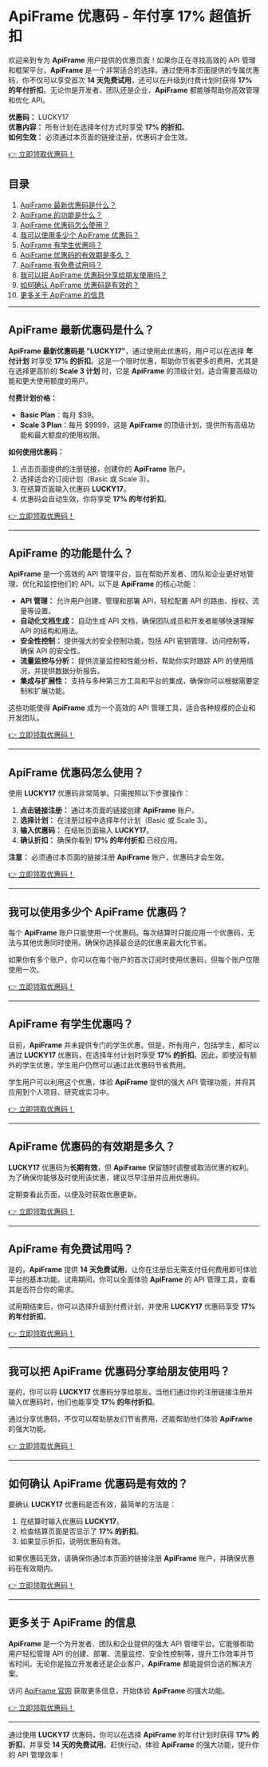 # ApiFrame 优惠码 - 年付享 17% 超值折扣

欢迎来到专为 **ApiFrame** 用户提供的优惠页面！如果你正在寻找高效的 API 管理和框架平台，**ApiFrame** 是一个非常适合的选择。通过使用本页面提供的专属优惠码，你不仅可以享受首次 **14 天免费试用**，还可以在升级到付费计划时获得 **17% 的年付折扣**。无论你是开发者、团队还是企业，**ApiFrame** 都能够帮助你高效管理和优化 API。

**优惠码：** LUCKY17  
**优惠内容：** 所有计划在选择年付方式时享受 **17% 的折扣**。  
**如何生效：** 必须通过本页面的链接注册，优惠码才会生效。

[👉 立即领取优惠码！](https://bit.ly/3QReCBG)

## 目录
1. [ApiFrame 最新优惠码是什么？](#apiframe-最新优惠码是什么)
2. [ApiFrame 的功能是什么？](#apiframe-的功能是什么)
3. [ApiFrame 优惠码怎么使用？](#apiframe-优惠码怎么使用)
4. [我可以使用多少个 ApiFrame 优惠码？](#我可以使用多少个-apiframe-优惠码)
5. [ApiFrame 有学生优惠吗？](#apiframe-有学生优惠吗)
6. [ApiFrame 优惠码的有效期是多久？](#apiframe-优惠码的有效期是多久)
7. [ApiFrame 有免费试用吗？](#apiframe-有免费试用吗)
8. [我可以把 ApiFrame 优惠码分享给朋友使用吗？](#我可以把-apiframe-优惠码分享给朋友使用吗)
9. [如何确认 ApiFrame 优惠码是有效的？](#如何确认-apiframe-优惠码是有效的)
10. [更多关于 ApiFrame 的信息](#更多关于-apiframe-的信息)

---

## ApiFrame 最新优惠码是什么？

**ApiFrame 最新优惠码是 "LUCKY17"**，通过使用此优惠码，用户可以在选择 **年付计划** 时享受 **17% 的折扣**。这是一个限时优惠，帮助你节省更多的费用，尤其是在选择更高阶的 **Scale 3 计划** 时，它是 **ApiFrame** 的顶级计划，适合需要高级功能和更大使用额度的用户。

**付费计划价格：**
- **Basic Plan**：每月 $39。
- **Scale 3 Plan**：每月 $9999，这是 **ApiFrame** 的顶级计划，提供所有高级功能和最大额度的使用权限。

**如何使用优惠码：**
1. 点击页面提供的注册链接，创建你的 **ApiFrame** 账户。
2. 选择适合的订阅计划（Basic 或 Scale 3）。
3. 在结算页面输入优惠码 **LUCKY17**。
4. 优惠码会自动生效，你将享受 **17% 的年付折扣**。

[👉 立即领取优惠码！](https://bit.ly/3QReCBG)

---

## ApiFrame 的功能是什么？

**ApiFrame** 是一个高效的 API 管理平台，旨在帮助开发者、团队和企业更好地管理、优化和监控他们的 API。以下是 **ApiFrame** 的核心功能：

- **API 管理：** 允许用户创建、管理和部署 API，轻松配置 API 的路由、授权、流量等设置。
- **自动化文档生成：** 自动生成 API 文档，确保团队成员和开发者能够快速理解 API 的结构和用法。
- **安全性控制：** 提供强大的安全控制功能，包括 API 密钥管理、访问控制等，确保 API 的安全性。
- **流量监控与分析：** 提供流量监控和性能分析，帮助你实时跟踪 API 的使用情况，并提供数据分析报告。
- **集成与扩展性：** 支持与多种第三方工具和平台的集成，确保你可以根据需要定制和扩展功能。

这些功能使得 **ApiFrame** 成为一个高效的 API 管理工具，适合各种规模的企业和开发团队。

[👉 立即领取优惠码！](https://bit.ly/3QReCBG)

---

## ApiFrame 优惠码怎么使用？

使用 **LUCKY17** 优惠码非常简单。只需按照以下步骤操作：

1. **点击链接注册：** 通过本页面的链接创建 **ApiFrame** 账户。
2. **选择计划：** 在注册过程中选择年付计划（Basic 或 Scale 3）。
3. **输入优惠码：** 在结账页面输入 **LUCKY17**。
4. **确认折扣：** 确保你看到 **17% 的年付折扣** 已经应用。

**注意：** 必须通过本页面的链接注册 **ApiFrame** 账户，优惠码才会生效。

[👉 立即领取优惠码！](https://bit.ly/3QReCBG)

---

## 我可以使用多少个 ApiFrame 优惠码？

每个 **ApiFrame** 账户只能使用一个优惠码。每次结算时只能应用一个优惠码，无法与其他优惠同时使用。确保你选择最合适的优惠来最大化节省。

如果你有多个账户，你可以在每个账户的首次订阅时使用优惠码，但每个账户仅限使用一次。

[👉 立即领取优惠码！](https://bit.ly/3QReCBG)

---

## ApiFrame 有学生优惠吗？

目前，**ApiFrame** 并未提供专门的学生优惠。但是，所有用户，包括学生，都可以通过 **LUCKY17** 优惠码，在选择年付计划时享受 **17% 的折扣**。因此，即使没有额外的学生优惠，学生用户仍然可以通过此优惠码节省费用。

学生用户可以利用这个优惠，体验 **ApiFrame** 提供的强大 API 管理功能，并将其应用到个人项目、研究或实习中。

[👉 立即领取优惠码！](https://bit.ly/3QReCBG)

---

## ApiFrame 优惠码的有效期是多久？

**LUCKY17** 优惠码为**长期有效**，但 **ApiFrame** 保留随时调整或取消优惠的权利。为了确保你能够及时使用该优惠，建议尽早注册并应用优惠码。

定期查看此页面，以便及时获取优惠更新。

[👉 立即领取优惠码！](https://bit.ly/3QReCBG)

---

## ApiFrame 有免费试用吗？

是的，**ApiFrame** 提供 **14 天免费试用**，让你在注册后无需支付任何费用即可体验平台的基本功能。试用期间，你可以全面体验 **ApiFrame** 的 API 管理工具，查看其是否符合你的需求。

试用期结束后，你可以选择升级到付费计划，并使用 **LUCKY17** 优惠码享受 **17% 的年付折扣**。

[👉 立即领取优惠码！](https://bit.ly/3QReCBG)

---

## 我可以把 ApiFrame 优惠码分享给朋友使用吗？

是的，你可以将 **LUCKY17** 优惠码分享给朋友。当他们通过你的注册链接注册并输入优惠码时，他们也能享受 **17% 的年付折扣**。

通过分享优惠码，不仅可以帮助朋友们节省费用，还能帮助他们体验 **ApiFrame** 的强大功能。

[👉 立即领取优惠码！](https://bit.ly/3QReCBG)

---

## 如何确认 ApiFrame 优惠码是有效的？

要确认 **LUCKY17** 优惠码是否有效，最简单的方法是：

1. 在结算时输入优惠码 **LUCKY17**。
2. 检查结算页面是否显示了 **17% 的折扣**。
3. 如果显示折扣，说明优惠码有效。

如果优惠码无效，请确保你通过本页面的链接注册 **ApiFrame** 账户，并确保优惠码在有效期内。

[👉 立即领取优惠码！](https://bit.ly/3QReCBG)

---

## 更多关于 ApiFrame 的信息

**ApiFrame** 是一个为开发者、团队和企业提供的强大 API 管理平台。它能够帮助用户轻松管理 API 的创建、部署、流量监控、安全性控制等，提升工作效率并节省时间。无论你是独立开发者还是企业客户，**ApiFrame** 都能提供合适的解决方案。

访问 [ApiFrame 官网](https://apiframe.ai/) 获取更多信息，开始体验 **ApiFrame** 的强大功能。

[👉 立即领取优惠码！](https://bit.ly/3QReCBG)

---

通过使用 **LUCKY17** 优惠码，你可以在选择 **ApiFrame** 的年付计划时获得 **17% 的折扣**，并享受 **14 天的免费试用**。赶快行动，体验 **ApiFrame** 的强大功能，提升你的 API 管理效率！
